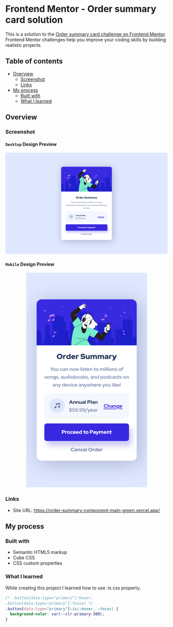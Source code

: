 # Frontend Mentor - Order summary card solution

This is a solution to the [Order summary card challenge on Frontend Mentor](https://www.frontendmentor.io/challenges/order-summary-component-QlPmajDUj). Frontend Mentor challenges help you improve your coding skills by building realistic projects.

## Table of contents

- [Overview](#overview)
  - [Screenshot](#screenshot)
  - [Links](#links)
- [My process](#my-process)
  - [Built with](#built-with)
  - [What I learned](#what-i-learned)

## Overview

### Screenshot

#### `Desktop` Design Preview

![](/screenshot/order-summary-card-desktop.png)

#### `Mobile` Design Preview

<p align="center">
<img height="667" width="375" src="/screenshot/order-summary-card-mobile.png"/>
  </p>

### Links

- Site URL: https://order-summary-component-main-green.vercel.app/

## My process

### Built with

- Semantic HTML5 markup
- Cube CSS
- CSS custom properties

### What I learned

While creating this project I learned how to use :is css property.

```css
/* .button[data-type="primary"]:hover, 
.button[data-type="primary"]:focus) */
.button[data-type="primary"]:is(:hover, :focus) {
  background-color: var(--clr-primary-300);
}
```
